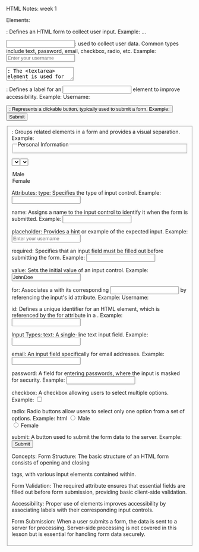HTML Notes: week 1


Elements:
<form>: Defines an HTML form to collect user input.
Example: <form action="/submit-form" method="post">...</form>

<input>: used to collect user data. Common types include text, password, email, checkbox, radio, etc.
Example: <input type="text" name="username" placeholder="Enter your username" required>

<textarea>: The <textarea> element is used for multi-line text input.
Example: <label for="bio">Bio:</label>
<textarea id="bio" name="bio" rows="4" cols="50"></textarea>

<label>: Defines a label for an <input> element to improve accessibility.
Example: <label for="username">Username:</label>

<button>: Represents a clickable button, typically used to submit a form.
Example: <button type="submit">Submit</button>

<fieldset>: Groups related elements in a form and provides a visual separation.
Example: <fieldset> <legend>Personal Information</legend> <!-- input elements related to personal information --> </fieldset>

<select>: used to create a dropdown list
Example:<label for="gender">Gender:</label>
<select id="gender" name="gender">
  <option value="male">Male</option>
  <option value="female">Female</option>
</select>


Attributes:
type: Specifies the type of input control.
Example: <input type="email">

name: Assigns a name to the input control to identify it when the form is submitted.
Example: <input type="text" name="username">

placeholder: Provides a hint or example of the expected input.
Example: <input type="text" placeholder="Enter your username">

required: Specifies that an input field must be filled out before submitting the form.
Example: <input type="text" name="username" required>

value: Sets the initial value of an input control.
Example: <input type="text" name="username" value="JohnDoe">

for: Associates a <label> with its corresponding <input> by referencing the input's id attribute.
Example: <label for="username">Username:</label>

id: Defines a unique identifier for an HTML element, which is referenced by the for attribute in a <label>.
Example: <input type="text" id="username" name="username">


Input Types:
text: A single-line text input field.
Example: <input type="text">

email: An input field specifically for email addresses.
Example: <input type="email">

password: A field for entering passwords, where the input is masked for security.
Example: <input type="password">

checkbox: A checkbox allowing users to select multiple options.
Example: <input type="checkbox" name="subscribe" value="newsletter">

radio: Radio buttons allow users to select only one option from a set of options.
Example:
html
<input type="radio" name="gender" value="male"> Male<br> <input type="radio" name="gender" value="female"> Female

submit: A button used to submit the form data to the server.
Example: <input type="submit" value="Submit">


Concepts:
Form Structure: The basic structure of an HTML form consists of opening and closing <form> tags, with various input elements contained within.

Form Validation: The required attribute ensures that essential fields are filled out before form submission, providing basic client-side validation.

Accessibility: Proper use of <label> elements improves accessibility by associating labels with their corresponding input controls.

Form Submission: When a user submits a form, the data is sent to a server for processing. Server-side processing is not covered in this lesson but is essential for handling form data securely.